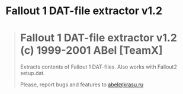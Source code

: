 # Fallout 1 DAT-file extractor v1.2
> 
>  Fallout 1 DAT-file extractor v1.2
>      (c) 1999-2001 ABel [TeamX]
> ========================================
> 
> Extracts contents of Fallout 1 DAT-files. Also works with Fallout2 setup.dat.
> 
> Please, report bugs and features to abel@krasu.ru